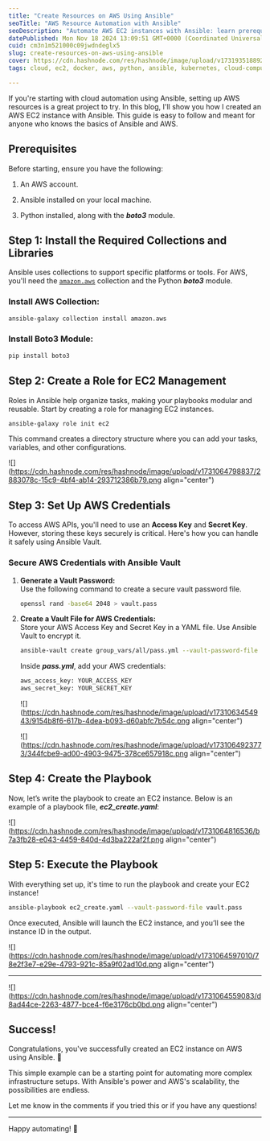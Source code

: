 ```yaml
---
title: "Create Resources on AWS Using Ansible"
seoTitle: "AWS Resource Automation with Ansible"
seoDescription: "Automate AWS EC2 instances with Ansible: learn prerequisites, set up roles, and execute playbooks in this beginner guide"
datePublished: Mon Nov 18 2024 13:09:51 GMT+0000 (Coordinated Universal Time)
cuid: cm3n1m521000c09jwdndeglx5
slug: create-resources-on-aws-using-ansible
cover: https://cdn.hashnode.com/res/hashnode/image/upload/v1731935188924/bae39844-d3d6-4da9-98ac-7d9d3a7cc0a9.png
tags: cloud, ec2, docker, aws, python, ansible, kubernetes, cloud-computing, automation, devops, hashnode, 2articles1week, shubhamlondhe, trainwithshubham, tws

---
```


If you're starting with cloud automation using Ansible, setting up AWS resources is a great project to try. In this blog, I'll show you how I created an AWS EC2 instance with Ansible. This guide is easy to follow and meant for anyone who knows the basics of Ansible and AWS.

## Prerequisites

Before starting, ensure you have the following:

1. An AWS account.
    
2. Ansible installed on your local machine.
    
3. Python installed, along with the ***boto3*** module.
    

## Step 1: Install the Required Collections and Libraries

Ansible uses collections to support specific platforms or tools. For AWS, you'll need the [`amazon.aws`](http://amazon.aws) collection and the Python ***boto3*** module.

### Install AWS Collection:

```bash
ansible-galaxy collection install amazon.aws  
```

### Install Boto3 Module:

```bash
pip install boto3  
```

## Step 2: Create a Role for EC2 Management

Roles in Ansible help organize tasks, making your playbooks modular and reusable. Start by creating a role for managing EC2 instances.

```bash
ansible-galaxy role init ec2  
```

This command creates a directory structure where you can add your tasks, variables, and other configurations.

![](https://cdn.hashnode.com/res/hashnode/image/upload/v1731064798837/2883078c-15c9-4bf4-ab14-293712386b79.png align="center")

## Step 3: Set Up AWS Credentials

To access AWS APIs, you'll need to use an **Access Key** and **Secret Key**. However, storing these keys securely is critical. Here's how you can handle it safely using Ansible Vault.

### Secure AWS Credentials with Ansible Vault

1. **Generate a Vault Password:**  
    Use the following command to create a secure vault password file.
    
    ```bash
    openssl rand -base64 2048 > vault.pass  
    ```
    
2. **Create a Vault File for AWS Credentials:**  
    Store your AWS Access Key and Secret Key in a YAML file. Use Ansible Vault to encrypt it.
    
    ```bash
    ansible-vault create group_vars/all/pass.yml --vault-password-file vault.pass  
    ```
    
    Inside ***pass.yml***, add your AWS credentials:
    
    ```bash
    aws_access_key: YOUR_ACCESS_KEY  
    aws_secret_key: YOUR_SECRET_KEY  
    ```
    
    ![](https://cdn.hashnode.com/res/hashnode/image/upload/v1731063454943/9154b8f6-617b-4dea-b093-d60abfc7b54c.png align="center")
    
    ![](https://cdn.hashnode.com/res/hashnode/image/upload/v1731064923773/344fcbe9-ad00-4903-9475-378ce657918c.png align="center")
    

## Step 4: Create the Playbook

Now, let’s write the playbook to create an EC2 instance. Below is an example of a playbook file, ***ec2\_create.yaml***:

![](https://cdn.hashnode.com/res/hashnode/image/upload/v1731064816536/b7a3fb28-e043-4459-840d-4d3ba222af2f.png align="center")

## Step 5: Execute the Playbook

With everything set up, it's time to run the playbook and create your EC2 instance!

```bash
ansible-playbook ec2_create.yaml --vault-password-file vault.pass  
```

Once executed, Ansible will launch the EC2 instance, and you’ll see the instance ID in the output.

![](https://cdn.hashnode.com/res/hashnode/image/upload/v1731064597010/78e2f3e7-e29e-4793-921c-85a9f02ad10d.png align="center")

---

![](https://cdn.hashnode.com/res/hashnode/image/upload/v1731064559083/d8ad44ce-2263-4877-bce4-f6e3176cb0bd.png align="center")

## Success!

Congratulations, you've successfully created an EC2 instance on AWS using Ansible. 🎉

This simple example can be a starting point for automating more complex infrastructure setups. With Ansible's power and AWS's scalability, the possibilities are endless.

Let me know in the comments if you tried this or if you have any questions!

---

Happy automating! 🚀